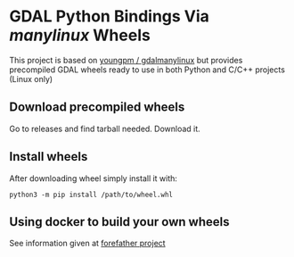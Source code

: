 # GDAL Python Bindings Via *manylinux* Wheels

This project is based on [youngpm
/
gdalmanylinux](https://github.com/youngpm/gdalmanylinux) but provides precompiled GDAL wheels ready to use in both Python and C/C++ projects (Linux only)

## Download precompiled wheels
Go to releases and find tarball needed. Download it.

## Install wheels
After downloading wheel simply install it with:

`python3 -m pip install /path/to/wheel.whl`

## Using docker to build your own wheels
See information given at [forefather project](https://github.com/youngpm/gdalmanylinux)